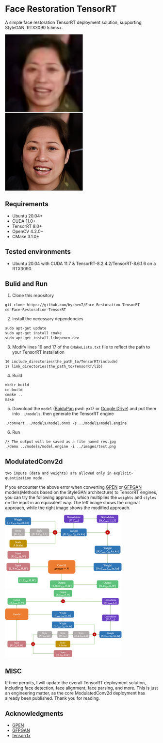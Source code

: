# Face Restoration TensorRT

A simple face restoration TensorRT deployment solution, supporting StyleGAN, RTX3090 5.5ms+.

<img src="images/test.png" width="256px"/> <img src="images/res.jpg" width="256px"/>

## Requirements
- Ubuntu 20.04+
- CUDA 11.0+
- TensorRT 8.0+
- OpenCV 4.2.0+
- CMake 3.1.0+

## Tested environments
- Ubuntu 20.04 with CUDA 11.7 & TensorRT-8.2.4.2/TensorRT-8.6.1.6 on a RTX3090.

## Bulid and Run
1. Clone this repository
```
git clone https://github.com/bychen7/Face-Restoration-TensorRT
cd Face-Restoration-TensorRT
```
2. Install the necessary dependencies
```
sudo apt-get update
sudo apt-get install cmake
sudo apt-get install libopencv-dev
```
3. Modify lines 16 and 17 of the `CMakeLists.txt` file to reflect the path to your TensorRT installation
```
16 include_directories(the_path_to/TensorRT/include)
17 link_directories(the_path_to/TensorRT/lib)
```
4. Build
```
mkdir build
cd build
cmake ..
make
```
5. Download the `model` ([BaiduPan](https://pan.baidu.com/s/19klcec1LlkWn_JspH82VPg) pwd: yxt7 or [Google Drive](https://drive.google.com/drive/folders/1a0kuJlkicbPILrfZRM1OghYhEX4glHzL)) and put them into `../models`, then generate the TensorRT engine 
```
./convert ../models/model.onnx -s ../models/model.engine
```
6. Run
```
// The output will be saved as a file named res.jpg
./demo ../models/model.engine -i ../images/test.png
```

## ModulatedConv2d

```
two inputs (data and weights) are allowed only in explicit-quantization mode.
```

If you encounter the above error when converting [GPEN](https://github.com/yangxy/GPEN) or [GFPGAN](https://github.com/TencentARC/GFPGAN) models(Methods based on the StyleGAN architecture) to TensorRT engines, you can try the following approach, which multiplies the `weights` and `styles` on the input in an equivalent way. The left image shows the original approach, while the right image shows the modified approach.

<img src="images/ModConv1.png" width="384px"/><span style="margin-right: 30px;"></span>
<img src="images/ModConv2.png" width="384px"/>

## MISC

If time permits, I will update the overall TensorRT deployment solution, including face detection, face alignment, face parsing, and more. This is just an engineering matter, as the core ModulatedConv2d deployment has already been published. Thank you for reading.

## Acknowledgments
- [GPEN](https://github.com/yangxy/GPEN)
- [GFPGAN](https://github.com/TencentARC/GFPGAN)
- [tensorrtx](https://github.com/wang-xinyu/tensorrtx)
